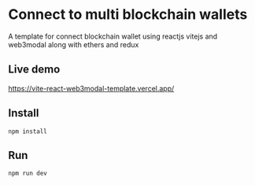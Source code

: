 # Connect to multi blockchain wallets 
A template for connect blockchain wallet using reactjs vitejs and web3modal along with ethers and redux

## Live demo
https://vite-react-web3modal-template.vercel.app/

## Install
`npm install`

## Run
`npm run dev`
